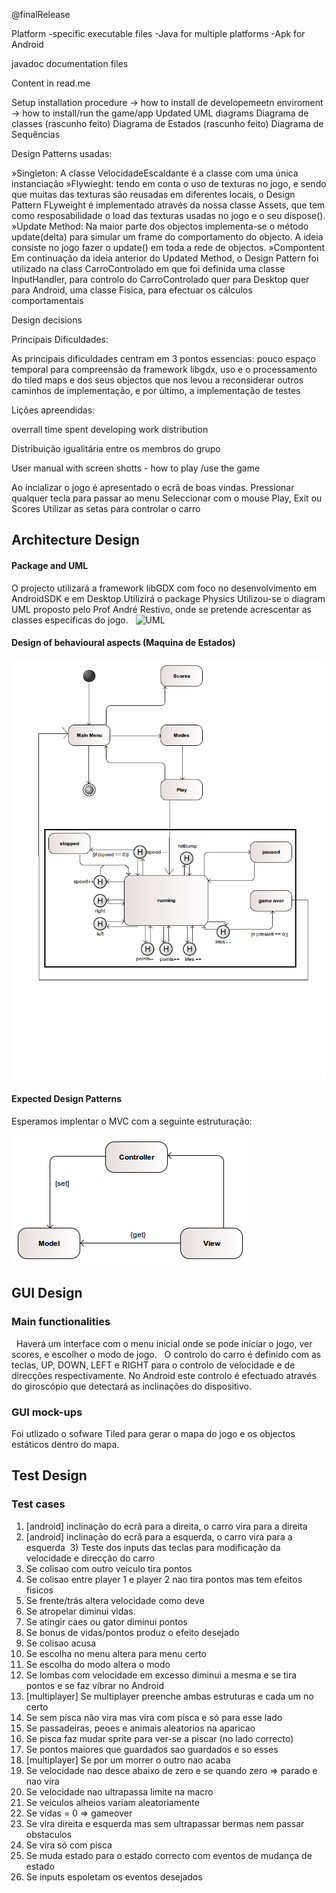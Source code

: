 @finalRelease

Platform -specific executable files
-Java for multiple platforms
-Apk for Android

javadoc documentation files

Content in read.me

Setup installation procedure
-> how to install de developemeetn enviroment
-> how to install/run the game/app
Updated UML diagrams
Diagrama de classes
(rascunho feito)
Diagrama de Estados
(rascunho feito)
Diagrama de Sequências


Design Patterns usadas:

»Singleton: A classe VelocidadeEscaldante é a classe com uma única instanciação
»Flywieght: tendo em conta o uso de texturas no jogo, e sendo que muitas das  texturas são reusadas em diferentes locais, o Design Pattern FLyweight é implementado através da nossa classe Assets, que tem como resposabilidade o load das texturas usadas no jogo e o seu dispose().
»Update Method: Na maior parte dos objectos implementa-se o método update(delta) para simular um frame do comportamento do objecto. A ideia consiste no jogo fazer o update() em toda a rede de objectos.
»Compontent
Em continuação da ideia anterior do Updated Method, o Design Pattern foi utilizado na class CarroControlado em que foi definida uma classe InputHandler, para controlo do CarroControlado quer para Desktop quer para Android, uma classe Fisica, para efectuar os cálculos comportamentais

Design decisions

Principais Dificuldades:

As principais dificuldades centram em 3 pontos essencias: pouco espaço temporal para compreensão da framework libgdx, uso e o processamento do tiled maps e dos seus objectos que nos levou a reconsiderar outros caminhos de implementação, e por último, a implementação de testes

Lições apreendidas:

overrall time spent developing 
work distribution

Distribuição igualitária entre os membros do grupo

User manual with screen shotts - how to play /use the game

Ao incializar o jogo é apresentado o ecrã de boas vindas.
Pressionar qualquer tecla para passar ao menu
Seleccionar com o mouse Play, Exit ou Scores
Utilizar as setas para controlar o carro










## Architecture Design

  #### Package and UML
    
  O projecto utilizará a framework libGDX com foco no desenvolvimento em AndroidSDK e em Desktop.Utilizirá o package Physics
  Utilizou-se o diagram UML proposto pelo Prof André Restivo, onde se pretende acrescentar as classes especificas do jogo.
  
  ![UML](Assets/UMLvelesc.png)
 
  
  
  #### Design of behavioural aspects (Maquina de Estados)

  ![State Machine](stateMachine.png)


  #### Expected Design Patterns 
Esperamos implentar o MVC com a seguinte estruturação:

 ![MVC](mvc.png)

## GUI Design

   ### Main functionalities
   
   Haverá um interface com o menu inicial onde se pode iniciar o jogo, ver scores, e escolher o modo de jogo.
   O controlo do carro é definido com as teclas, UP, DOWN, LEFT e RIGHT para o controlo de velocidade e de direcções     respectivamente. No Android este controlo é efectuado através do giroscópio que detectará as inclinações do dispositivo.
 
  ### GUI mock-ups
  
  Foi utlizado o sofware Tiled para gerar o mapa do jogo e os objectos estáticos dentro do mapa.
  
  ## Test Design
  
  ### Test cases
  1) [android] inclinação do ecrã para a direita, o carro vira para a direita
  2) [android] inclinação do ecrã para a esquerda, o carro vira para a esquerda
  3) Teste dos inputs das teclas para modificação da velocidade e direcção do carro
  4) Se colisao com outro veiculo tira pontos
  5) Se colisao entre player 1 e player 2 nao tira pontos mas tem efeitos fisicos
  6) Se frente/trás altera velocidade como deve
  7) Se atropelar diminui vidas.
  8) Se atingir caes ou gator diminui pontos
  9) Se bonus de vidas/pontos produz o efeito desejado
  10) Se colisao acusa
  11) Se escolha no menu altera para menu certo
  12) Se escolha do modo altera o modo
  13) Se lombas com velocidade em excesso diminui a mesma e se tira pontos e se faz vibrar no Android
  14) [multiplayer] Se multiplayer preenche ambas estruturas e cada um no certo
  15) Se sem pisca não vira mas vira com pisca e só para esse lado
  16) Se passadeiras, peoes e animais aleatorios na aparicao
  17) Se pisca faz mudar sprite para ver-se a piscar (no lado correcto)
  18) Se pontos maiores que guardados sao guardados e so esses
  19) [multiplayer] Se por um morrer o outro nao acaba
  20) Se velocidade nao desce abaixo de zero e se quando zero => parado e nao vira
  21) Se velocidade nao ultrapassa limite na macro
  22) Se veiculos alheios variam aleatoriamente
  23) Se vidas = 0 => gameover
  24) Se vira direita e esquerda mas sem ultrapassar bermas nem passar obstaculos
  25) Se vira só com pisca 
  26) Se muda estado para o estado correcto com eventos de mudança de estado
  27) Se inputs espoletam os eventos desejados

